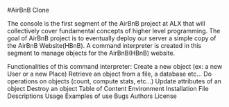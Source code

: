 #AirBnB Clone

The console is the first segment of the AirBnB project at ALX that 
will collectively cover fundamental concepts of higher level programming. 
The goal of AirBnB project is to eventually deploy our server a simple copy 
of the AirBnB Website(HBnB). A command interpreter is created in this segment 
to manage objects for the AirBnB(HBnB) website.

Functionalities of this command interpreter:
Create a new object (ex: a new User or a new Place)
Retrieve an object from a file, a database etc...
Do operations on objects (count, compute stats, etc...)
Update attributes of an object
Destroy an object
Table of Content
Environment
Installation
File Descriptions
Usage
Examples of use
Bugs
Authors
License
